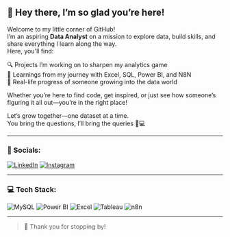 **🌟 Hey there, I’m so glad you’re here!**
--
Welcome to my little corner of GitHub!  
I’m an aspiring **Data Analyst** on a mission to explore data, build skills, and share everything I learn along the way.  
Here, you'll find:

🔍 Projects I’m working on to sharpen my analytics game  
📒 Learnings from my journey with Excel, SQL, Power BI, and N8N   
🌱 Real-life progress of someone growing into the data world  

Whether you’re here to find code, get inspired, or just see how someone’s figuring it all out—you’re in the right place!

Let’s grow together—one dataset at a time.  
You bring the questions, I’ll bring the queries 🍪💻

---

### 🔗 Socials:
[![LinkedIn](https://img.shields.io/badge/LinkedIn-blue?logo=linkedin)](https://www.linkedin.com/in/abhishekkaushik2024/)
[![Instagram](https://img.shields.io/badge/Instagram-pink?logo=instagram)](https://www.instagram.com/abhishek.kaushik.0/)  

---

### 💻 Tech Stack:
![MySQL](https://img.shields.io/badge/mysql-005C84?style=for-the-badge&logo=mysql&logoColor=white)
![Power BI](https://img.shields.io/badge/powerbi-F2C811?style=for-the-badge&logo=powerbi&logoColor=black)
![Excel](https://img.shields.io/badge/excel-217346?style=for-the-badge&logo=microsoft-excel&logoColor=white)
![Tableau](https://img.shields.io/badge/Tableau-E97627?style=for-the-badge&logo=tableau&logoColor=white)
![n8n](https://img.shields.io/badge/n8n-A4DD00?style=for-the-badge)

---

> 🫶 Thank you for stopping by!

